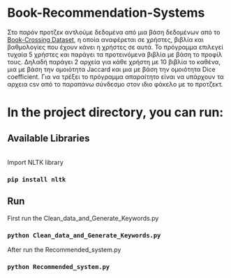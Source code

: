# Book-Recommendation-Systems
Στο παρόν προτζεκ αντλούμε δεδομένα από μια βάση δεδομένων από το [Book-Crossing Dataset](http://www2.informatik.uni-freiburg.de/~cziegler/BX/BX-CSV-Dump.zip), η οποία αναφέρεται σε χρήστες, βιβλία και βαθμολογίες που έχουν κάνει η χρήστες σε αυτά. Το πρόγραμμα επιλεγεί τυχαία 5 χρήστες και παράγει  τα προτεινόμενα βιβλία με βάση το προφίλ τους. Δηλαδή παράγει 2 αρχεία για κάθε χρήστη με 10 βιβλία το καθένα, μια με βάση την ομοιότητα Jaccard και μια με βάση  την ομοιότητα Dice coefficient. Για να τρέξει το πρόγραμμα απαραίτητο είναι να υπάρχουν τα αρχεια csv από το παραπάνω σύνδεσμο στον ιδιο φάκελο με το προτζεκτ.

# In the project directory, you can run:

## Available Libraries
<br/>
Import NLTK library

### `pip install nltk`

## Run 

First run the Clean_data_and_Generate_Keywords.py 
### `python Clean_data_and_Generate_Keywords.py`



After run the Recommended_system.py 
### `python Recommended_system.py`
